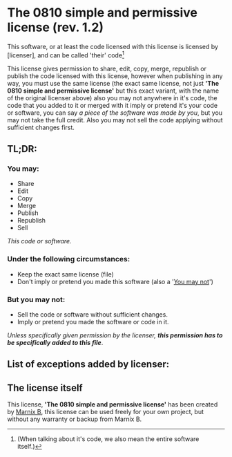 # The 0810 simple and permissive license (rev. 1.2)

This software, or at least the code licensed with this license is licensed by [licenser], and can be called 'their' code[^1]



This license gives permission to share, edit, copy, merge, republish or publish the code licensed with this license, however when publishing in any way, you must use the same license (the exact same license, not just **'The 0810 simple and permissive license'** but this exact variant, with the name of the original licenser above) also you may not anywhere in it's code, the code that you added to it or merged with it imply or pretend it's your code or software, you can say *a piece of the software was made by you*, but you may not take the full credit. Also you may not sell the code applying without sufficient changes first.



[^1]: (When talking about it's code, we also mean the entire software itself.)



## TL;DR:

### You may:

- Share
- Edit
- Copy
- Merge
- Publish
- Republish
- Sell

*This code or software.*

### Under the following circumstances:

- Keep the exact same license (file)
- Don't imply or pretend you made this software (also a '[You may not](#But-you-may-not-)')

### But you may not:

- Sell the code or software without sufficient changes.
- Imply or pretend you made the software or code in it.

*Unless specifically given permission by the licenser, **this permission has to be specifically added to this file***.

## List of exceptions added by licenser:

## The license itself

This license, **'The 0810 simple and permissive license'** has been created by [Marnix B](https://github.com/Marnix0810), this license can be used freely for your own project, but without any warranty or backup from Marnix B.
